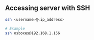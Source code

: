 ## Accessing server with SSH

```bash
ssh <username>@<ip_address>

# Example
ssh osboxes@192.168.1.156
```
